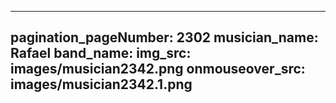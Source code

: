 ------
pagination_pageNumber: 2302
musician_name: Rafael
band_name: 
img_src: images/musician2342.png
onmouseover_src: images/musician2342.1.png
------